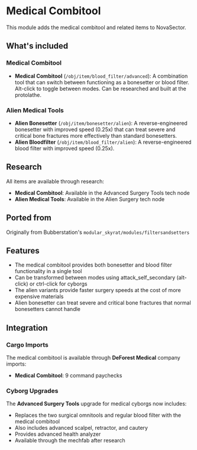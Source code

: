 # Medical Combitool

This module adds the medical combitool and related items to NovaSector.

## What's included

### Medical Combitool

- **Medical Combitool** (`/obj/item/blood_filter/advanced`): A combination tool that can switch between functioning as a bonesetter or blood filter. Alt-click to toggle between modes. Can be researched and built at the protolathe.

### Alien Medical Tools

- **Alien Bonesetter** (`/obj/item/bonesetter/alien`): A reverse-engineered bonesetter with improved speed (0.25x) that can treat severe and critical bone fractures more effectively than standard bonesetters.
- **Alien Bloodfilter** (`/obj/item/blood_filter/alien`): A reverse-engineered blood filter with improved speed (0.25x).

## Research

All items are available through research:

- **Medical Combitool**: Available in the Advanced Surgery Tools tech node
- **Alien Medical Tools**: Available in the Alien Surgery tech node

## Ported from

Originally from Bubberstation's `modular_skyrat/modules/filtersandsetters`

## Features

- The medical combitool provides both bonesetter and blood filter functionality in a single tool
- Can be transformed between modes using attack_self_secondary (alt-click) or ctrl-click for cyborgs
- The alien variants provide faster surgery speeds at the cost of more expensive materials
- Alien bonesetter can treat severe and critical bone fractures that normal bonesetters cannot handle

## Integration

### Cargo Imports

The medical combitool is available through **DeForest Medical** company imports:

- **Medical Combitool**: 9 command paychecks

### Cyborg Upgrades

The **Advanced Surgery Tools** upgrade for medical cyborgs now includes:

- Replaces the two surgical omnitools and regular blood filter with the medical combitool
- Also includes advanced scalpel, retractor, and cautery
- Provides advanced health analyzer
- Available through the mechfab after research
